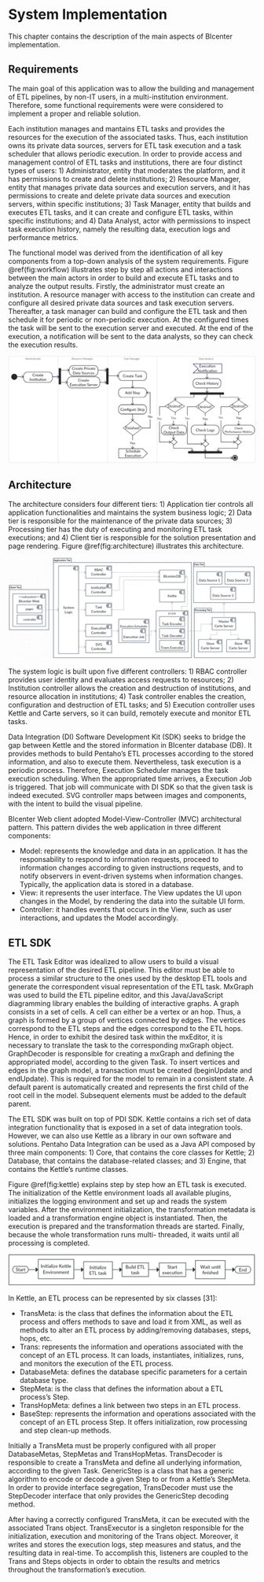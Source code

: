 # System Implementation

This chapter contains the description of the main aspects of BIcenter implementation.

## Requirements

The main goal of this application was to allow the building and management of ETL pipelines, by non-IT users, in a multi-institution environment. Therefore, some functional requirements were were considered to implement a proper and reliable solution.

Each institution manages and mantains ETL tasks and provides the resources for the execution of the associated tasks. Thus, each institution owns its private data sources, servers for ETL task execution and a task scheduler that allows periodic execution. In order to provide access and management control of ETL tasks and institutions, there are four distinct types of users: 1) Administrator, entity that moderates the platform, and it has permissions to create and delete institutions; 2) Resource Manager, entity that manages private data sources and execution servers, and it has permissions to create and delete private data sources and execution servers, within specific institutions; 3) Task Manager, entity that builds and executes ETL tasks, and it can create and configure ETL tasks, within specific institutions; and 4) Data Analyst, actor with permissions to inspect task execution history, namely the resulting data, execution logs and performance metrics.

The functional model was derived from the identification of all key components from a top-down analysis of the system requirements. Figure \@ref(fig:workflow)  illustrates step by step all actions and interactions between the main actors in order to build and execute ETL tasks and to analyze the output results. Firstly, the administrator must create an institution. A resource manager with access to the institution can create and configure all desired private data sources and task execution servers. Thereafter, a task manager can build and configure the ETL task and then schedule it for periodic or non-periodic execution. At the configured times the task will be sent to the execution server and executed. At the end of the execution, a notification will be sent to the data analysts, so they can check the execution results.

![(#fig:workflow) System workfow to build, manage and execute ETL tasks.](images/workflow.png)

## Architecture

The architecture considers four different tiers: 1) Application tier controls all application functionalities and maintains the system business logic; 2) Data tier is responsible for the maintenance of the private data sources; 3) Processing tier has the duty of executing and monitoring ETL task executions; and 4) Client tier is responsible for the solution presentation and page rendering. Figure \@ref(fig:architecture) illustrates this architecture.

![(#fig:architecture) Components diagram of system architecture.](images/architecture.png)

The system logic is built upon five different controllers: 1) RBAC controller provides user identity and evaluates access requests to resources; 2) Institution controller allows the creation and destruction of institutions, and resource allocation in institutions; 4) Task controller enables the creation, configuration and destruction of ETL tasks; and 5) Execution controller uses Kettle and Carte servers, so it can build, remotely execute and monitor ETL tasks.

Data Integration (DI) Software Development Kit (SDK) seeks to bridge the gap between Kettle and the stored information in BIcenter database (DB). It provides methods to build Pentaho’s ETL processes according to the stored information, and also to execute them. Nevertheless, task execution is a periodic process. Therefore, Execution Scheduler manages the task execution scheduling. When the appropriated time arrives, a Execution Job is triggered. That job will communicate with DI SDK so that the given task is indeed executed. SVG controller maps between images and components, with the intent to build the visual pipeline.

BIcenter Web client adopted Model-View-Controller (MVC) architectural pattern. This pattern divides the web application in three different components: 

- Model: represents the knowledge and data in an application. It has the responsability to respond to information requests, proceed to information changes according to given instructions requests, and to notify observers in event-driven systems when information changes. Typically, the application data is stored in a database.
- View: it represents the user interface. The View updates the UI upon changes in the Model, by rendering the data into the suitable UI form.
- Controller: it handles events that occurs in the View, such as user interactions, and updates the Model accordingly.

## ETL SDK

The ETL Task Editor was idealized to allow users to build a visual representation of the desired ETL pipeline. This editor must be able to process a similar structure to the ones used by the desktop ETL tools and generate the correspondent visual representation of the ETL task. MxGraph was used to build the ETL pipeline editor, and this Java/JavaScript diagramming library enables the building of interactive graphs. A graph consists in a set of cells. A cell can either be a vertex or an hop. Thus, a graph is formed by a group of vertices connected by edges. The vertices correspond to the ETL steps and the edges correspond to the ETL hops. Hence, in order to exhibit the desired task within the mxEditor, it is necessary to translate the task to the corresponding mxGraph object. GraphDecoder is responsible for creating a mxGraph and defining the appropriated model, according to the given Task. To insert vertices and edges in the graph model, a transaction must be created (beginUpdate and endUpdate). This is required for the model to remain in a consistent state. A default parent is automatically created and represents the first child of the root cell in the model. Subsequent elements must be added to the default parent.

The ETL SDK was built on top of PDI SDK. Kettle contains a rich set of data integration functionality that is exposed in a set of data integration tools. However, we can also use Kettle as a library in our own software and solutions. Pentaho Data Integration can be used as a Java API composed by three main components: 1) Core, that contains the core classes for Kettle; 2) Database, that contains the database-related classes; and 3) Engine, that contains the Kettle’s runtime classes. 

Figure \@ref(fig:kettle) explains step by step how an ETL task is executed. The initialization of the Kettle environment loads all available plugins, initializes the logging environment and set up and reads the system variables. After the environment initialization, the transformation metadata is loaded and a transformation engine object is instantiated. Then, the execution is prepared and the transformation threads are started. Finally, because the whole transformation runs multi- threaded, it waits until all processing is completed. 

![(#fig:kettle) ETL task execution flowchart.](images/kettle.png)


In Kettle, an ETL process can be represented by six classes [31]:

- TransMeta: is the class that defines the information about the ETL process and offers methods to save and load it from XML, as well as methods to alter an ETL process by adding/removing databases, steps, hops, etc.
- Trans: represents the information and operations associated with the concept of an ETL process. It can loads, instantiates, initializes, runs, and monitors the execution of the ETL process.
- DatabaseMeta: defines the database specific parameters for a certain database type.
- StepMeta: is the class that defines the information about a ETL process’s Step.
- TransHopMeta: defines a link between two steps in an ETL process.
- BaseStep: represents the information and operations associated with the concept of an ETL process Step. It offers initialization, row processing and step clean-up methods.

Initially a TransMeta must be properly configured with all proper DatabaseMetas, StepMetas and TransHopMetas. TransDecoder is responsible to create a TransMeta and define all underlying information, according to the given Task. GenericStep is a class that has a generic algorithm to encode or decode a given Step to or from a Kettle’s StepMeta. In order to provide interface segregation, TransDecoder must use the StepDecoder interface that only provides the GenericStep decoding method.

After having a correctly configured TransMeta, it can be executed with the associated Trans object. TransExecutor is a singleton responsible for the initialization, execution and monitoring of the Trans object. Moreover, it writes and stores the execution logs, step measures and status, and the resulting data in real-time. To accomplish this, listeners are coupled to the Trans and Steps objects in order to obtain the results and metrics throughout the transformation’s execution.
